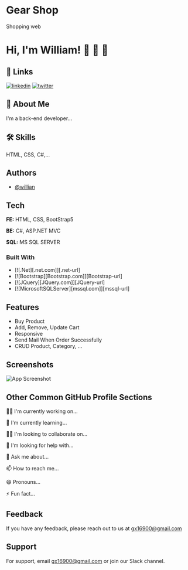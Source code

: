 
# Gear Shop

Shopping web


# Hi, I'm William! 👋 🙌 👾


## 🔗 Links

[![linkedin](https://img.shields.io/badge/linkedin-0A66C2?style=for-the-badge&logo=linkedin&logoColor=white)](https://www.linkedin.com/in/l%C3%AA-trung-ki%C3%AAn-50a809194/)
[![twitter](https://img.shields.io/badge/twitter-1DA1F2?style=for-the-badge&logo=twitter&logoColor=white)](https://twitter.com/KinL57058203)


## 🚀 About Me
I'm a back-end developer...


## 🛠 Skills
HTML, CSS, C#,...


## Authors

- [@willian](https://github.com/william-le1004)


## Tech 

**FE:** HTML, CSS, BootStrap5

**BE:** C#, ASP.NET MVC

**SQL:** MS SQL SERVER

### Built With

* [![.Net][.net.com]][.net-url]
* [![Bootstrap][Bootstrap.com]][Bootstrap-url]
* [![JQuery][JQuery.com]][JQuery-url]
* [![MicrosoftSQLServer][mssql.com]][mssql-url]

## Features

- Buy Product
- Add, Remove, Update Cart
- Responsive 
- Send Mail When Order Successfully
- CRUD Product, Category, ...



## Screenshots

![App Screenshot](https://via.placeholder.com/468x300?text=App+Screenshot+Here)


## Other Common GitHub Profile Sections
👩‍💻 I'm currently working on...

🧠 I'm currently learning...

👯‍♀️ I'm looking to collaborate on...

🤔 I'm looking for help with...

💬 Ask me about...

📫 How to reach me...

😄 Pronouns...

⚡️ Fun fact...


## Feedback

If you have any feedback, please reach out to us at gx16900@gmail.com


## Support

For support, email gx16900@gmail.com or join our Slack channel.

